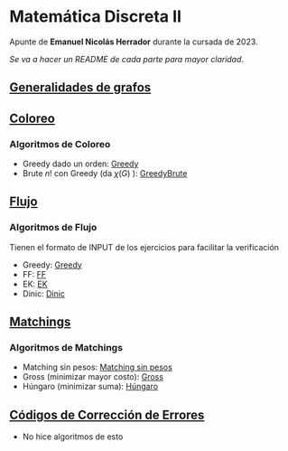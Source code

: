 # Matemática Discreta II

Apunte de **Emanuel Nicolás Herrador** durante la cursada de 2023.

_Se va a hacer un README de cada parte para mayor claridad_.

## [Generalidades de grafos](Generalidades%20de%20grafos.md)

## [Coloreo](Coloreo.md)

### Algoritmos de Coloreo

- Greedy dado un orden: [Greedy](Algoritmos/Coloreo/Greedy.cpp)
- Brute $n!$ con Greedy (da $\chi(G)$ ): [GreedyBrute](Algoritmos/Coloreo/GreedyBrute.cpp)

## [Flujo](Flujo.md)

### Algoritmos de Flujo

Tienen el formato de INPUT de los ejercicios para facilitar la verificación

- Greedy: [Greedy](Algoritmos/Flujo/Greedy.cpp)
- FF: [FF](Algoritmos/Flujo/FF.cpp)
- EK: [EK](Algoritmos/Flujo/EK.cpp)
- Dinic: [Dinic](Algoritmos/Flujo/Dinic.cpp)

## [Matchings](Matchings.md)

### Algoritmos de Matchings

- Matching sin pesos: [Matching sin pesos](Algoritmos/Matching/Matching%20sin%20pesos.cpp)
- Gross (minimizar mayor costo): [Gross](Algoritmos/Matching/Algoritmo%20de%20Gross%20(minMax).cpp)
- Húngaro (minimizar suma): [Húngaro](Algoritmos/Matching/Hungaro.cpp)

## [Códigos de Corrección de Errores](C%C3%B3digos%20de%20Correcci%C3%B3n%20de%20Errores.md)

- No hice algoritmos de esto
